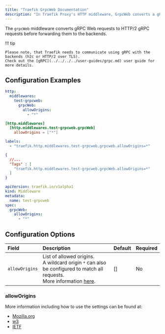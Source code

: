 ```yaml
---
title: "Traefik GrpcWeb Documentation"
description: "In Traefik Proxy's HTTP middleware, GrpcWeb converts a gRPC Web requests to HTTP/2 gRPC requests. Read the technical documentation."
---
```


The `grpcWeb` middleware converts gRPC Web requests to HTTP/2 gRPC requests before forwarding them to the backends.

!!! tip

    Please note, that Traefik needs to communicate using gRPC with the backends (h2c or HTTP/2 over TLS).
    Check out the [gRPC](../../../../user-guides/grpc.md) user guide for more details.

## Configuration Examples

```yaml tab="Structured (YAML)"
http:
  middlewares:
    test-grpcweb:
      grpcWeb:
        allowOrigins:
          - "*"
```

```toml tab="Structured (TOML)"
[http.middlewares]
  [http.middlewares.test-grpcweb.grpcWeb]
    allowOrigins = ["*"]
```

```yaml tab="Labels"
labels:
  - "traefik.http.middlewares.test-grpcweb.grpcweb.allowOrigins=*"
```

```json tab="Tags"
{
  //...
  "Tags" : [
    "traefik.http.middlewares.test-grpcweb.grpcWeb.allowOrigins=*"
  ]
}
```

```yaml tab="Kubernetes"
apiVersion: traefik.io/v1alpha1
kind: Middleware
metadata:
  name: test-grpcweb
spec:
  grpcWeb:
    allowOrigins:
      - "*"
```

## Configuration Options

| Field                        | Description         | Default | Required |
|:-----------------------------|:------------------------------------------|:--------|:---------|
| `allowOrigins` | List of allowed origins. <br /> A wildcard origin `*` can also be configured to match all requests.<br /> More information [here](#alloworigins). | [] | No |

### allowOrigins

More information including how to use the settings can be found at:

- [Mozilla.org](https://developer.mozilla.org/en-US/docs/Web/HTTP/Headers/Access-Control-Allow-Origin)
- [w3](https://fetch.spec.whatwg.org/#http-access-control-allow-origin)
- [IETF](https://tools.ietf.org/html/rfc6454#section-7.1)
